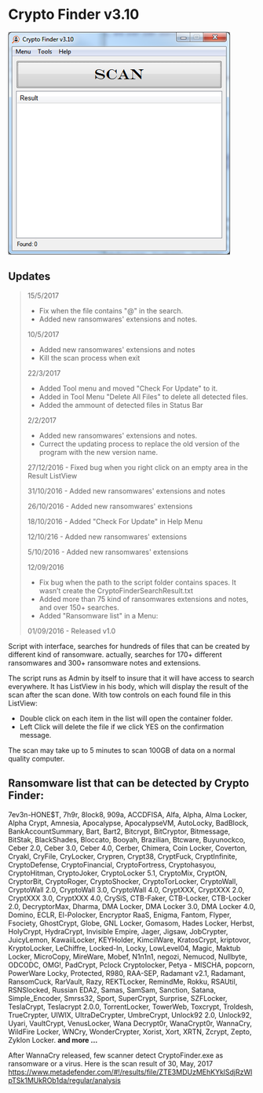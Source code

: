 # Crypto Finder v3.10

![Alt text](https://raw.githubusercontent.com/RamiSyr/Crypto-Finder/master/CryptoFinder.png)

## Updates
> 15/5/2017
>- Fix when the file contains "@" in the search.
>- Added new ransomwares' extensions and notes.
>
> 10/5/2017
>- Added new ransomwares' extensions and notes
>- Kill the scan process when exit
>
> 22/3/2017
> - Added Tool menu and moved "Check For Update" to it.
> - Added in Tool Menu "Delete All Files" to delete all detected files.
> - Added the ammount of detected files in Status Bar
>
> 2/2/2017 
>- Added new ransomwares' extensions and notes.
>- Currect the updating process to replace the old version of the program with the new version name.
>
> 27/12/2016 - Fixed bug when you right click on an empty area in the Result ListView 
>
> 31/10/2016 - Added new ransomwares' extensions and notes
>
>26/10/2016 - Added new ransomwares' extensions
>
>18/10/2016 - Added "Check For Update" in Help Menu
>
>12/10/216  - Added new ransomwares' extensions
>
>5/10/2016  - Added new ransomwares' extensions
>
>12/09/2016
>-	Fix bug when the path to the script folder contains spaces. It wasn’t create the CryptoFinderSearchResult.txt
>-	Added more than 75 kind of ransomwares extensions and notes, and over 150+ searches.
>-	Added "Ransomware list" in a Menu:
>
>01/09/2016  - Released v1.0

Script with interface, searches for hundreds of files that can be created by different kind of ransomware. actually, searches for 170+ different ransomwares and 300+ ransomware notes and extensions.

The script runs as Admin by itself to insure that it will have access to search everywhere.
It has ListView in his body, which will display the result of the scan after the scan done. With tow controls on each found file in this ListView:
- Double click on each item in the list will open the container folder.
- Left Click will delete the file if we click YES on the confirmation message.

The scan may take up to 5 minutes to scan 100GB of data on a normal quality computer.

## Ransomware list that can be detected by Crypto Finder:

7ev3n-HONE$T, 7h9r, 8lock8, 909a, ACCDFISA, Alfa, Alpha, Alma Locker, Alpha Crypt, Amnesia, Apocalypse, ApocalypseVM, AutoLocky, BadBlock, BankAccountSummary, Bart, Bart2, Bitcrypt, BitCryptor, Bitmessage, BitStak, BlackShades, Bloccato, Booyah, Brazilian, Btcware, Buyunockco, Ceber 2.0, Ceber 3.0, Ceber 4.0, Cerber, Chimera, Coin Locker, Coverton, Cryakl, CryFile, CryLocker, Crypren, Crypt38, CryptFuck, CryptInfinite, CryptoDefense, CryptoFinancial, CryptoFortress, Cryptohasyou, CryptoHitman, CryptoJoker, CryptoLocker 5.1, CryptoMix, CryptON, CryptorBit, CryptoRoger, CryptoShocker, CryptoTorLocker, CryptoWall, CryptoWall 2.0, CryptoWall 3.0, CryptoWall 4.0, CryptXXX, CryptXXX 2.0, CryptXXX 3.0, CryptXXX 4.0, CrySiS, CTB-Faker, CTB-Locker, CTB-Locker 2.0, DecryptorMax, Dharma, DMA Locker, DMA Locker 3.0, DMA Locker 4.0, Domino, ECLR, El-Polocker, Encryptor RaaS, Enigma, Fantom, Flyper, Fsociety, GhostCrypt, Globe, GNL Locker, Gomasom, Hades Locker, Herbst, HolyCrypt, HydraCrypt, Invisible Empire, Jager, Jigsaw, JobCrypter, JuicyLemon, KawaiiLocker, KEYHolder, KimcilWare, KratosCrypt, kriptovor, KryptoLocker, LeChiffre, Locked-In, Locky, LowLevel04, Magic, Maktub Locker, MicroCopy, MireWare, Mobef, N1n1n1, negozi, Nemucod, Nullbyte, ODCODC, OMG!, PadCrypt, Pclock Cryptolocker, Petya - MISCHA, popcorn, PowerWare Locky, Protected, R980, RAA-SEP, Radamant v2.1, Radamant, RansomCuck, RarVault, Razy, REKTLocker, RemindMe, Rokku, RSAUtil, RSNSlocked, Russian EDA2, Samas, SamSam, Sanction, Satana, Simple_Encoder, Smrss32, Sport, SuperCrypt, Surprise, SZFLocker, TeslaCrypt, Teslacrypt 2.0.0, TorrentLocker, TowerWeb, Toxcrypt, Troldesh, TrueCrypter, UIWIX, UltraDeCrypter, UmbreCrypt, Unlock92 2.0, Unlock92, Uyari, VaultCrypt, VenusLocker, Wana Decrypt0r, WanaCrypt0r, WannaCry, WildFire Locker, WNCry, WonderCrypter, Xorist, Xort, XRTN, Zcrypt, Zepto, Zyklon Locker.
**and more ...**


After WannaCry released, few scanner detect CryptoFinder.exe as ransomware or a virus.
Here is the scan result of 30, May, 2017 https://www.metadefender.com/#!/results/file/ZTE3MDUzMEhKYklSdjRzWlpTSk1MUkROb1da/regular/analysis
